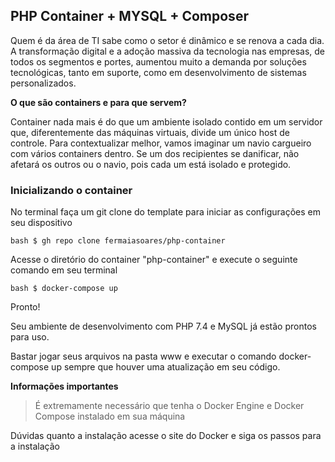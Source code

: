 ## PHP Container + MYSQL + Composer

Quem é da área de TI sabe como o setor é dinâmico e se renova a cada dia. A transformação digital e a adoção massiva da tecnologia nas empresas, de todos os segmentos e portes, aumentou muito a demanda por soluções tecnológicas, tanto em suporte, como em desenvolvimento de sistemas personalizados.


**O que são containers e para que servem?**

Container nada mais é do que um ambiente isolado contido em um servidor que, diferentemente das máquinas virtuais, divide um único host de controle. Para contextualizar melhor, vamos imaginar um navio cargueiro com vários containers dentro. Se um dos recipientes se danificar, não afetará os outros ou o navio, pois cada um está isolado e protegido.

### Inicializando o container

No terminal faça um git clone do template para iniciar as configurações em seu dispositivo

``bash $ gh repo clone fermaiasoares/php-container``

Acesse o diretório do container "php-container" e execute o seguinte comando em seu terminal

``bash $ docker-compose up``

Pronto!

Seu ambiente de desenvolvimento com PHP 7.4 e MySQL já estão prontos para uso.

Bastar jogar seus arquivos na pasta www e executar o comando docker-compose up sempre que houver uma atualização em seu código.

**Informações importantes**

> É extremamente necessário que tenha o Docker Engine 
> e Docker Compose instalado em sua máquina

Dúvidas quanto a instalação acesse o site do Docker e siga os passos para a instalação